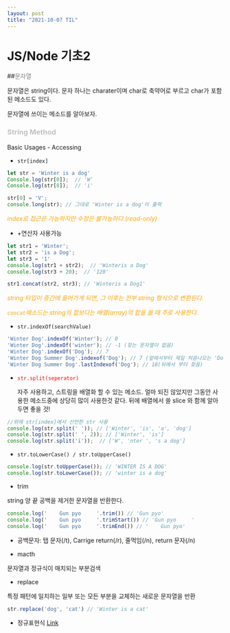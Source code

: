```yaml
---
layout: post
title: "2021-10-07 TIL"
---
```


# JS/Node 기초2

##<span style="color:gray">문자열</span>

문자열은 string이다. 문자 하나는 charater이며 char로 축약어로 부르고 char가 포함된 메소드도 있다.

문자열에 쓰이는 메소드를 알아보자. 

### <span style="color:silver">String Method</span>

Basic Usages - Accessing 

- <code>str[index]</code>

```js
let str = 'Winter is a dog'
Console.log(str[0]);  // 'W'
Console.log(str[8]);  // 'i'

str[0] = 'V';
console.long(str); // 그대로 'Winter is a dog'이 출력
```

<span style ="color:orange">*index로 접근은 가능하지만 수정은 불가능하다.(read-only)*</span>

- +연산자 사용가능

```js
let str1 = 'Winter';
let str2 = 'is a Dog';
let str3 = '1'
console.log(str1 + str2);  // 'Winteris a Dog'
console.log(str3 + 20);  // '120'

str1.concat(str2, str3); // 'Winteris a Dog1'
```

<span style ="color:orange">*string 타입이 중간에 들어가게 되면, 그 이후는 전부 string 형식으로 변환된다.*</span>

<span style ="color:orange">*<code>concat</code>메소드는 string의 합보다는 배열(array)의 합을 쓸 때 주로 사용한다.*</span>

- <code>str.indexOf(searchValue)</code>

```js
'Winter Dog'.indexOf('Winter'); // 0
'Winter Dog'.indexOf('winter'); // -1 (찾는 문자열이 없음)
'Winter Dog'.indexOf('Dog'); // 7
'Winter Dog Summer Dog'.indexof('Dog'); // 7 (앞에서부터 제일 처음나오는 'Dog'를 찾음)
'Winter Dog Summer Dog'.lastIndexof('Dog'); // 18(뒤에서 부터 찾음)
```

- <span style="color:red"><code>str.split(seperator)</code></span>

  자주 사용하고, 스트링을 배열화 할 수 있는 메소드. 얼마 되진 않았지만 그동안 사용한 메소드중에 상당히 많이 사용한것 같다. 뒤에 배열에서 쓸 slice 와 함께 알아두면 좋을 것!

```js
//위에 str[index]에서 선언한 str 사용
console.log(str.split(' ')); // ['Winter', 'is', 'a', 'dog']
console.log(str.split(' ', 2)); // ['Winter', 'is']
console.log(str.split('i'));  // ['W', 'nter ', 's a dog']
```

- <code>str.toLowerCase() / str.toUpperCase()</code>

```js
console.log(str.toUpperCase()); // 'WINTER IS A DOG'
console.log(str.toLowerCase()); // 'winter is a dog'
```

- trim

string 양 끝 공백을 제거한 문자열을 반환한다.

```js
console.log('    Gun pyo     '.trim()) // 'Gun pyo'
console.log('    Gun pyo     '.trimStart()) // 'Gun pyo     '
console.log('    Gun pyo     '.trimEnd()) // '    Gun pyo'
```

- 공백문자: 탭 문자(/t), Carrige return(/r), 줄먹임(/n), return 문자(/n)

- macth

문자열과 정규식이 매치되는 부분검색

- replace

특정 패턴에 일치하는 일부 또는 모든 부분을 교체하는 새로운 문자열을 반환

```js
str.replace('dog', 'cat') // 'Winter is a cat'
```

- 정규표현식  [Link](https://developer.mozilla.org/ko/docs/Web/JavaScript/Guide/Regular_Expressions)